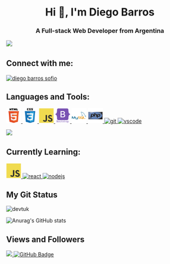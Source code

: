 <h1 align="center">Hi 👋, I'm Diego Barros</h1>
<h3 align="center">A Full-stack Web Developer from Argentina</h3>

<a href="#"><img width="auto" height="auto" src="https://wallpapercave.com/wp/wp4785064.gif" height="80px"/></a>

## Connect with me:

<p align="left">
<a href="https://www.linkedin.com/in/diego-jerem%C3%ADas-barros-sofio-355725168/" target="blank"><img align="center" src="https://raw.githubusercontent.com/rahuldkjain/github-profile-readme-generator/master/src/images/icons/Social/linked-in-alt.svg" alt="diego barros sofio" height="30" width="40" /></a>
</p>

## Languages and Tools:

<p align="left">   
  <a href="https://www.w3.org/html/" target="_blank" rel="noreferrer"> <img src="https://raw.githubusercontent.com/devicons/devicon/master/icons/html5/html5-original-wordmark.svg" alt="html5" width="40" height="40"/> </a> <a href="https://www.w3schools.com/css/" target="_blank" rel="noreferrer"> <img src="https://raw.githubusercontent.com/devicons/devicon/master/icons/css3/css3-original-wordmark.svg" alt="css3" width="40" height="40"/> </a> <a href="https://developer.mozilla.org/en-US/docs/Web/JavaScript" target="_blank" rel="noreferrer"> <img src="https://raw.githubusercontent.com/devicons/devicon/master/icons/javascript/javascript-original.svg" alt="javascript" width="40" height="40"/> </a> <a href="https://getbootstrap.com" target="_blank" rel="noreferrer"> <img src="https://raw.githubusercontent.com/devicons/devicon/master/icons/bootstrap/bootstrap-plain-wordmark.svg" alt="bootstrap" width="40" height="40"/> </a><a href="https://www.mysql.com/" target="_blank" rel="noreferrer"> <img src="https://raw.githubusercontent.com/devicons/devicon/master/icons/mysql/mysql-original-wordmark.svg" alt="mysql" width="40" height="40"/> </a> <a href="https://www.php.net" target="_blank" rel="noreferrer"> <img src="https://raw.githubusercontent.com/devicons/devicon/master/icons/php/php-original.svg" alt="php" width="40" height="40"/> </a> <a href="https://git-scm.com/" target="_blank" rel="noreferrer"> <img src="https://www.vectorlogo.zone/logos/git-scm/git-scm-icon.svg" alt="git" width="40" height="40"/> </a> <a href="https://code.visualstudio.com/" target="_blank" rel="noreferrer"> <img src="https://cdn.jsdelivr.net/gh/devicons/devicon/icons/visualstudio/visualstudio-plain.svg" alt="vscode" width="40" height="40"/> </a></p>
  
   <img src= />
  
## Currently Learning:

<a href="https://developer.mozilla.org/en-US/docs/Web/JavaScript" target="_blank" rel="noreferrer"> <img src="https://raw.githubusercontent.com/devicons/devicon/master/icons/javascript/javascript-original.svg" alt="javascript" width="40" height="40"/> </a> <a href="https://es.reactjs.org/" target="_blank" rel="noreferrer"> <img src="https://cdn.jsdelivr.net/gh/devicons/devicon/icons/react/react-original.svg" alt="react" width="40" height="40"/> </a> <a href="https://nodejs.org/es/" target="_blank" rel="noreferrer"> <img src="https://cdn.jsdelivr.net/gh/devicons/devicon/icons/nodejs/nodejs-original-wordmark.svg" alt="nodejs" width="40" height="40"/> </a>

## My Git Status

<p><img src="https://github-readme-stats.vercel.app/api/top-langs?username=devtuk&theme=blueberry&count_private=true&show_icons=true&locale=en&layout=compact" alt="devtuk"/> </p>

![Anurag's GitHub stats](https://github-readme-stats.vercel.app/api?username=devtuk&show_icons=true&theme=blueberry&)



## Views and Followers
<a href="https://github.com/Meghna-DAS/github-profile-views-counter">
    <img src="https://komarev.com/ghpvc/?username=DevTuk">
</a>
<a href="https://github.com/DevTuk?tab=followers"><img src="https://img.shields.io/github/followers/DevTuk?label=Followers&style=social" alt="GitHub Badge"></a>

<!--
**DevTuk/DevTuk** is a ✨ _special_ ✨ repository because its `README.md` (this file) appears on your GitHub profile.

Here are some ideas to get you started:

- 🔭 I’m currently working on ...
- 🌱 I’m currently learning ...
- 👯 I’m looking to collaborate on ...
- 🤔 I’m looking for help with ...
- 💬 Ask me about ...
- 📫 How to reach me: ...
- 😄 Pronouns: ...
- ⚡ Fun fact: ...
-->

<!--
**DevTuk/DevTuk** is a ✨ _special_ ✨ repository because its `README.md` (this file) appears on your GitHub profile.

Here are some ideas to get you started:

- 🔭 I’m currently working on ...
- 🌱 I’m currently learning ...
- 👯 I’m looking to collaborate on ...
- 🤔 I’m looking for help with ...
- 💬 Ask me about ...
- 📫 How to reach me: ...
- 😄 Pronouns: ...
- ⚡ Fun fact: ...
-->
